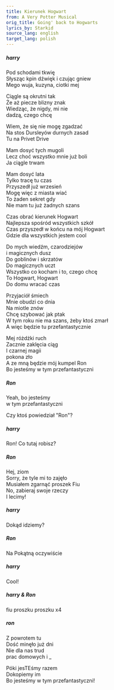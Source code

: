 ```yaml
---
title: Kierunek Hogwart
from: A Very Potter Musical
orig_title: Going' back to Hogwarts
lyrics_by: Starkid
source_lang: english
target_lang: polish
---
```


##### harry
Pod schodami tkwię  
Słysząc kpin dźwięk i czując gniew  
Mego wuja, kuzyna, ciotki mej  

Ciągle są okrutni tak  
Że aż piecze blizny znak  
Wiedząc, że nigdy, mi nie  
dadzą, czego chcę  

Wiem, że się nie mogę zgadzać  
Na stos Dursleyów durnych zasad  
Tu na Privet Drive  

Mam dosyć tych mugoli  
Lecz choć wszystko mnie już boli  
Ja ciągle trwam  

Mam dosyć lata  
Tylko tracę tu czas  
Przyszedł już wrzesień  
Mogę więc z miasta wiać  
To żaden sekret gdy  
Nie mam tu już żadnych szans  

Czas obrać kierunek Hogwart  
Najlepsza spośród wszystkich szkół  
Czas przyszedł w końcu na mój Hogwart  
Gdzie dla wszystkich jestem cool  

Do mych wiedźm, czarodziejów  
i magicznych dusz  
Do goblinów i skrzatów  
Do magicznych uczt  
Wszystko co kocham i to, czego chcę  
To Hogwart, Hogwart  
Do domu wracać czas  

Przyjaciół śmiech  
Mnie obudzi co dnia  
Na miotle znów  
Chcę szybować jak ptak  
W tym roku nie ma szans, żeby ktoś zmarł  
A więc będzie tu przefantastycznie  

Mej różdżki ruch  
Zacznie zaklęcia ciąg  
I czarnej magii  
pokona zło  
A ze mną będzie mój kumpel Ron  
Bo jesteśmy w tym przefantastyczni  
##### Ron
Yeah, bo jesteśmy  
w tym przefantastyczni  

Czy ktoś powiedział "Ron"?  

##### harry
Ron! Co tutaj robisz?  

##### Ron
Hej, ziom  
Sorry, że tyle mi to zajęło  
Musiałem zgarnąć proszek Fiu  
No, zabieraj swoje rzeczy  
I lecimy!  

##### harry
Dokąd idziemy?  

##### Ron
Na Pokątną oczywiście  

##### harry
Cool!  

##### harry & Ron
fiu proszku proszku x4  

##### ron
Z powrotem tu  
Dość minęło już dni  
Nie dla nas trud  
prac domowych i _  

Póki jesTEśmy razem  
Dokopiemy im  
Bo jesteśmy w tym przefantastyczni!  







